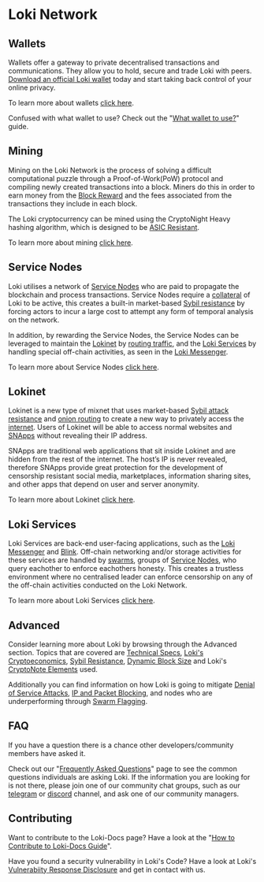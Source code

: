 
# Loki Network

## Wallets
Wallets offer a gateway to private decentralised transactions and communications. They allow you to hold, secure and trade Loki with peers. [Download an official Loki wallet](https://loki.network/getting-started/) today and start taking back control of your online privacy.

To learn more about wallets [click here](../Wallets/WalletsOverview.md).

Confused with what wallet to use? Check out the "[What wallet to use?](../Wallets/WhatWalletToUse.md)" guide.

## Mining
Mining on the Loki Network is the process of solving a difficult computational puzzle through a Proof-of-Work(PoW) protocol and compiling newly created transactions into a block. Miners do this in order to earn money from the [Block Reward](/Advanced/Cryptoeconomics/#block-reward) and the fees associated from the transactions they include in each block. 

The Loki cryptocurrency can be mined using the CryptoNight Heavy hashing algorithm, which is designed to be [ASIC Resistant](../Mining/ASICResistance.md). 

To learn more about mining [click here](../Mining/MiningOverview.md).

## Service Nodes
Loki utilises a network of [Service Nodes](../ServiceNodes/SNOverview.md) who are paid to propagate the blockchain and process transactions. Service Nodes require a [collateral](../ServiceNodes/SNOverview.md) of Loki to be active, this creates a built-in market-based [Sybil resistance](../Advanced/SybilResistance.md) by forcing actors to incur a large cost to attempt any form of temporal analysis on the network.

In addition, by rewarding the Service Nodes, the Service Nodes can be leveraged to maintain the [Lokinet](../Lokinet/LokinetOverview.md) by [routing traffic](../Lokinet/LLARP.md), and the [Loki Services](../LokiServices/LokiServicesOverview.md) by handling special off-chain activities, as seen in the [Loki Messenger](../LokiServices/Messenger.md).

To learn more about Service Nodes [click here](../ServiceNodes/SNOverview.md).

## Lokinet
Lokinet is a new type of mixnet that uses market-based [Sybil attack resistance](../Advanced/SybilResistance.md) and [onion routing](../Lokinet/LLARP.md) to create a new way to privately access the [internet](https://www.youtube.com/watch?v=4KzH_eyX99A&t=2m48s). Users of Lokinet will be able to access normal websites and [SNApps](../Lokinet/SNApps.md) without revealing their IP address.

SNApps are traditional web applications that sit inside Lokinet and are hidden from the rest of the internet. The host’s IP is never revealed, therefore SNApps provide great protection for the development of censorship resistant social media, marketplaces, information sharing sites, and other apps that depend on user and server anonymity.

To learn more about Lokinet [click here](../Lokinet/LokinetOverview.md).

## Loki Services
Loki Services are back-end user-facing applications, such as the [Loki Messenger](../LokiServices/LokiServicesOverview.md) and [Blink](../LokiServices/Blink.md). Off-chain networking and/or storage activities for these services are handled by [swarms](../Advanced/SwarmFlagging.md), groups of [Service Nodes](../ServiceNodes/SNOverview.md), who query eachother to enforce eachothers honesty. This creates a trustless environment where no centralised leader can enforce censorship on any of the off-chain activities conducted on the Loki Network.

To learn more about Loki Services [click here](../LokiServices/LokiServicesOverview.md).

## Advanced
Consider learning more about Loki by browsing through the Advanced section. Topics that are covered are [Technical Specs](../Advanced/TechnicalSpecs.md), [Loki's Cryptoeconomics](../Advanced/Cryptoeconomics.md), [Sybil Resistance](../Advanced/SybilResistance.md), [Dynamic Block Size](../Advanced/DynamicBlockSize.md) and Loki's [CryptoNote Elements](../Advanced/CryptoNoteElements.md) used.

Additionally you can find information on how Loki is going to mitigate [Denial of Service Attacks](../Advanced/DenialofServiceAttacks.md), [IP and Packet Blocking](../Advanced/IPandPacketBlocking.md), and nodes who are underperforming through [Swarm Flagging](../Advanced/SwarmFlagging.md).

## FAQ
If you have a question there is a chance other developers/community members have asked it. 

Check out our "[Frequently Asked Questions](../FAQ.md)" page to see the common questions individuals are asking Loki. If the information you are looking for is not there, please join one of our community chat groups, such as our [telegram](https://t.me/LokiCommunity) or [discord](https://discord.gg/67GXfD6) channel, and ask one of our community managers.

## Contributing
Want to contribute to the Loki-Docs page? 
Have a look at the "[How to Contribute to Loki-Docs Guide](../Contributing/HowToContributeToLokiDocs.md)".

Have you found a security vulnerability in Loki's Code? 
Have a look at Loki's [Vulnerabiity Response Disclosure](../Contributing/VULNERABILITY_RESPONSE_LOKI.md) and get in contact with us.